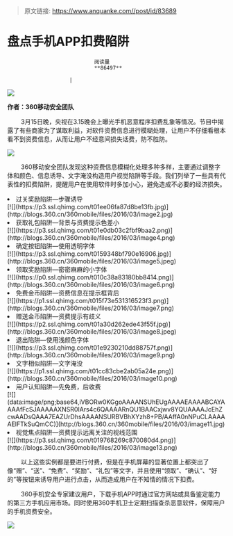 > 原文链接: https://www.anquanke.com//post/id/83689 


# 盘点手机APP扣费陷阱


                                阅读量   
                                **86497**
                            
                        |
                        
                                                                                    



[![](https://p3.ssl.qhimg.com/t017cf5a99d474d4926.jpg)](https://p3.ssl.qhimg.com/t017cf5a99d474d4926.jpg)

**作者：360移动安全团队**

        3月15日晚，央视在3.15晚会上曝光手机恶意程序扣费乱象等情况。节目中揭露了有些商家为了谋取利益，对软件资费信息进行模糊处理，让用户不仔细看根本看不到资费信息，从而让用户不经意间损失话费，防不胜防。

[![](https://p1.ssl.qhimg.com/t019e6e906d4bb48cf2.jpg)](http://blogs.360.cn/360mobile/files/2016/03/image1.jpg)

        360移动安全团队发现这种资费信息模糊化处理多种多样，主要通过调整字体和颜色、信息诱导、文字淹没构造用户视觉陷阱等手段。我们列举了一些具有代表性的扣费陷阱，提醒用户在使用软件时多加小心，避免造成不必要的经济损失。
<li>
过关奖励陷阱—步骤诱导
</li>
[![](https://p3.ssl.qhimg.com/t01ee06fa87d8be13fb.jpg)](http://blogs.360.cn/360mobile/files/2016/03/image2.jpg)
<li>
获取礼包陷阱—背景与资费提示色差小
</li>
[![](https://p3.ssl.qhimg.com/t01e0db03c2fbf9baa2.png)](http://blogs.360.cn/360mobile/files/2016/03/image4.png)
<li>
确定按钮陷阱—使用透明字体
</li>
[![](https://p3.ssl.qhimg.com/t0159348bf790e16906.jpg)](http://blogs.360.cn/360mobile/files/2016/03/image5.jpeg)
<li>
领取奖励陷阱—密密麻麻的小字体
</li>
[![](https://p0.ssl.qhimg.com/t010c38a83180bb8414.png)](http://blogs.360.cn/360mobile/files/2016/03/image6.png)
<li>
免费金币陷阱—资费信息在提示框背后
</li>
[![](https://p1.ssl.qhimg.com/t015f73e531316523f3.png)](http://blogs.360.cn/360mobile/files/2016/03/image7.png)
<li>
赠送金币陷阱—资费提示有歧义
</li>
[![](https://p2.ssl.qhimg.com/t01a30d262ede43f55f.jpg)](http://blogs.360.cn/360mobile/files/2016/03/image8.jpeg)
<li>
退出陷阱—使用浅颜色字体
</li>
[![](https://p3.ssl.qhimg.com/t01e9230210dd88757f.png)](http://blogs.360.cn/360mobile/files/2016/03/image9.png)
<li>
文字相似陷阱—文字淹没
</li>
[![](https://p1.ssl.qhimg.com/t01cc83cbe2ab05a24e.png)](http://blogs.360.cn/360mobile/files/2016/03/image10.png)
<li>
用户认知陷阱—先免费，后收费
</li>
[![](data:image/png;base64,iVBORw0KGgoAAAANSUhEUgAAAAEAAAABCAYAAAAfFcSJAAAAAXNSR0IArs4c6QAAAARnQU1BAACxjwv8YQUAAAAJcEhZcwAADsQAAA7EAZUrDhsAAAANSURBVBhXYzh8+PB/AAffA0nNPuCLAAAAAElFTkSuQmCC)](http://blogs.360.cn/360mobile/files/2016/03/image11.jpg)
<li>
视觉焦点陷阱—资费提示远离关注的视线范围
</li>
[![](https://p3.ssl.qhimg.com/t019768269c870080d4.png)](http://blogs.360.cn/360mobile/files/2016/03/image13.png)

        以上这些实例都是要进行付费，但是在手机屏幕的显著位置上都突出了像“赠”、“送”、“免费”、“奖励”、“礼包”等文字，并且使用“领取”、“确认”、“好的”等按钮来诱导用户进行点击，从而造成用户在不知情的情况下扣费。

        360手机安全专家建议用户，下载手机APP时通过官方网站或具备鉴定能力的第三方手机应用市场。同时使用360手机卫士定期扫描查杀恶意软件，保障用户的手机资费安全。

[![](https://p3.ssl.qhimg.com/t014d11aaa645e88b25.png)](http://blogs.360.cn/360mobile/files/2016/03/image14.png)
